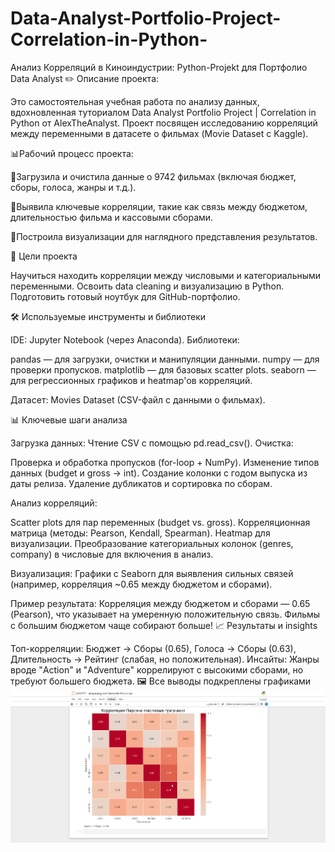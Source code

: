 # Data-Analyst-Portfolio-Project-Correlation-in-Python-
Анализ Корреляций в Киноиндустрии: Python-Projekt для Портфолио Data Analyst
✏️ Описание проекта:

Это самостоятельная учебная работа по анализу данных, вдохновленная туториалом Data Analyst Portfolio Project | Correlation in Python от AlexTheAnalyst. Проект посвящен исследованию корреляций между переменными в датасете о фильмах (Movie Dataset с Kaggle).

📊Рабочий процесс проекта:

🔹Загрузила и очистила данные о 9742 фильмах (включая бюджет, сборы, голоса, жанры и т.д.).

🔹Выявила ключевые корреляции, такие как связь между бюджетом, длительностью фильма и кассовыми сборами.

🔹Построила визуализации для наглядного представления результатов.

🎯 Цели проекта

Научиться находить корреляции между числовыми и категориальными переменными.
Освоить data cleaning и визуализацию в Python.
Подготовить готовый ноутбук для GitHub-портфолио.

🛠 Используемые инструменты и библиотеки

IDE: Jupyter Notebook (через Anaconda).
Библиотеки:

pandas — для загрузки, очистки и манипуляции данными.
numpy — для проверки пропусков.
matplotlib — для базовых scatter plots.
seaborn — для регрессионных графиков и heatmap'ов корреляций.


Датасет: Movies Dataset (CSV-файл с данными о фильмах).

📊 Ключевые шаги анализа

Загрузка данных: Чтение CSV с помощью pd.read_csv().
Очистка:

Проверка и обработка пропусков (for-loop + NumPy).
Изменение типов данных (budget и gross → int).
Создание колонки с годом выпуска из даты релиза.
Удаление дубликатов и сортировка по сборам.


Анализ корреляций:

Scatter plots для пар переменных (budget vs. gross).
Корреляционная матрица (методы: Pearson, Kendall, Spearman).
Heatmap для визуализации.
Преобразование категориальных колонок (genres, company) в числовые для включения в анализ.


Визуализация: Графики с Seaborn для выявления сильных связей (например, корреляция ~0.65 между бюджетом и сборами).

Пример результата: Корреляция между бюджетом и сборами — 0.65 (Pearson), что указывает на умеренную положительную связь. Фильмы с большим бюджетом чаще собирают больше!
📈 Результаты и insights

Топ-корреляции: Бюджет → Сборы (0.65), Голоса → Сборы (0.63), Длительность → Рейтинг (слабая, но положительная).
Инсайты: Жанры вроде "Action" и "Adventure" коррелируют с высокими сборами, но требуют большего бюджета.
🖼️ Все выводы подкреплены графиками
![Dashboard Preview](Python-Anaconda-Project-14.png)
